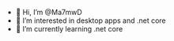 - 👋 Hi, I’m @Ma7mwD
- 👀 I’m interested in desktop apps and .net core
- 🌱 I’m currently learning .net core

<!---
Ma7mwD/Ma7mwD is a ✨ special ✨ repository because its `README.md` (this file) appears on your GitHub profile.
You can click the Preview link to take a look at your changes.
--->
